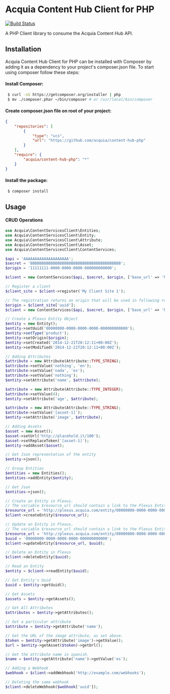 # Acquia Content Hub Client for PHP

[![Build Status](https://magnum.travis-ci.com/acquia/content-service-client-php.svg?token=PH71WkhMufTnsVvCU5rV)](https://magnum.travis-ci.com/acquia/content-service-client-php)

A PHP Client library to consume the Acquia Content Hub API.

## Installation

Acquia Content Hub Client for PHP can be installed with Composer by adding it as a
dependency to your project's composer.json file. To start using composer follow
these steps:

#### Install Composer:

```sh
 $ curl -sS https://getcomposer.org/installer | php
 $ mv ./composer.phar ~/bin/composer # or /usr/local/bin/composer
```

#### Create composer.json file on root of your project:

```json
{
    "repositories": [
        {
            "type": "vcs",
            "url": "https://github.com/acquia/content-hub-php"
        }
    ],
    "require": {
        "acquia/content-hub-php": "*"
    }
}
```

#### Install the package:
```sh
 $ composer install
```

## Usage

#### CRUD Operations

```php
use Acquia\ContentServicesClient\Entities;
use Acquia\ContentServicesClient\Entity;
use Acquia\ContentServicesClient\Attribute;
use Acquia\ContentServicesClient\Asset;
use Acquia\ContentServicesClient\ContentServices;

$api = 'AAAAAAAAAAAAAAAAAAAA';
$secret = 'BBBBBBBBBBBBBBBBBBBBBBBBBBBBBBBBBBBBBBBB';
$origin = '11111111-0000-0000-0000-000000000000';

$client = new ContentServices($api, $secret, $origin, ['base_url' => 'http://localhost:5000']);

// Register a client
$client_site = $client->register('My Client Site 1');

// The registration returns an origin that will be used in following requests.
$origin = $client_site['uuid'];
$client = new ContentServices($api, $secret, $origin, ['base_url' => 'http://localhost:5000']);

// Create a Plexus Entity Object
$entity = new Entity();
$entity->setUuid('00000000-0000-0000-0000-000000000000');
$entity->setType('product');
$entity->setOrigin($origin);
$entity->setCreated('2014-12-21T20:12:11+00:00Z');
$entity->setModified('2014-12-21T20:12:11+00:00Z');

// Adding Attributes
$attribute = new Attribute(Attribute::TYPE_STRING);
$attribute->setValue('nothing', 'en');
$attribute->setValue('nada', 'es');
$attribute->setValue('nothing');
$entity->setAttribute('name', $attribute);

$attribute = new Attribute(Attribute::TYPE_INTEGER);
$attribute->setValue(4);
$entity->setAttribute('age', $attribute);

$attribute = new Attribute(Attribute::TYPE_STRING);
$attribute->setValue('[asset-1]');
$entity->setAttribute('image', $attribute);

// Adding Assets
$asset = new Asset();
$asset->setUrl('http://placehold.it/100');
$asset->setReplaceToken('[asset-1]');
$entity->addAsset($asset);

// Get Json representation of the entity
$entity->json();

// Group Entities
$entities = new Entities();
$entities->addEntity($entity);

// Get Json
$entities->json();

// Create an Entity in Plexus.
// The variable $resource_url should contain a link to the Plexus Entity in json format.
$resource_url = 'http://plexus.acquia.com/entity/00000000-0000-0000-0000-000000000000';
$client->createEntity($resource_url);

// Update an Entity in Plexus.
// The variable $resource_url should contain a link to the Plexus Entity in json format.
$resource_url = 'http://plexus.acquia.com/entity/00000000-0000-0000-0000-000000000000';
$uuid = '00000000-0000-0000-0000-000000000000';
$client->updateEntity($resource_url, $uuid);

// Delete an Entity in Plexus
$client->deleteEntity($uuid);

// Read an Entity
$entity = $client->readEntity($uuid);

// Get Entity's Uuid
$uuid = $entity->getUuid();

// Get Assets
$assets = $entity->getAssets();

// Get All Attributes
$attributes = $entity->getAttributes();

// Get a particular attribute
$attribute = $entity->getAttribute('name');

// Get the URL of the image attribute, as set above.
$token = $entity->getAttribute('image')->getValue();
$url = $entity->getAsset($token)->getUrl();

// Get the attribute name in spanish.
$name = $entity->getAttribute('name')->getValue('es');

// Adding a Webhook
$webhook = $client->addWebhook('http://example.com/webhooks');

// Deleting the same webhook
$client->deleteWebhook($webhook['uuid']);

```
